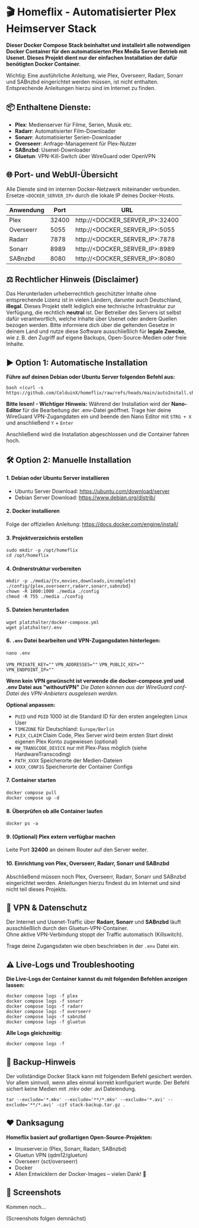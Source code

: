 
# 🎬 Homeflix - Automatisierter Plex Heimserver Stack

**Dieser Docker Compose Stack beinhaltet und installeirt alle notwendigen Docker Container für den automatisierten Plex Media Server Betrieb mit Usenet. Dieses Projekt dient nur der einfachen Installation der dafür benötigten Docker Container.**

Wichtig: Eine ausführliche Anleitung, wie Plex, Overseerr, Radarr, Sonarr und SABnzbd eingerichtet werden müssen, ist nicht enthalten. Entsprechende Anleitungen hierzu sind im Internet zu finden.

## 📦 Enthaltene Dienste:
 - **Plex**: Medienserver für Filme, Serien, Musik etc.
 - **Radarr**: Automatisierter Film-Downloader
 - **Sonarr**: Automatisierter Serien-Downloader
 - **Overseerr**: Anfrage-Management für Plex-Nutzer
 - **SABnzbd**: Usenet-Downloader
 - **Gluetun**: VPN-Kill-Switch über WireGuard oder OpenVPN

## 🌐 Port- und WebUI-Übersicht
Alle Dienste sind im internen Docker-Netzwerk miteinander verbunden.  
Ersetze `<DOCKER_SERVER_IP>` durch die lokale IP deines Docker-Hosts.

| Anwendung| Port | URL |
| :---------------- | ------ | ---- |
|Plex|32400|http://<DOCKER_SERVER_IP>:32400|
|Overseerr|5055|http://<DOCKER_SERVER_IP>:5055|
|Radarr|7878|http://<DOCKER_SERVER_IP>:7878|
|Sonarr|8989|http://<DOCKER_SERVER_IP>:8989|
|SABnzbd|8080|http://<DOCKER_SERVER_IP>:8080|

## ⚖️ Rechtlicher Hinweis (Disclaimer)
Das Herunterladen urheberrechtlich geschützter Inhalte ohne entsprechende Lizenz ist in vielen Ländern, darunter auch Deutschland, **illegal**. Dieses Projekt stellt lediglich eine technische Infrastruktur zur Verfügung, die rechtlich **neutral** ist. Der Betreiber des Servers ist selbst dafür verantwortlich, welche Inhalte über Usenet oder andere Quellen bezogen werden. Bitte informiere dich über die geltenden Gesetze in deinem Land und nutze diese Software ausschließlich für **legale Zwecke**, wie z. B. den Zugriff auf eigene Backups, Open-Source-Medien oder freie Inhalte.

## ▶️ Option 1: Automatische Installation
**Führe auf deinen Debian oder Ubuntu Server folgenden Befehl aus:**

    bash <(curl -s https://github.com/CelduinX/homeflix/raw/refs/heads/main/autoInstall.sh)

**Bitte lesen! - Wichtiger Hinweis:**
Während der Installation wird der **Nano-Editor** für die Bearbeitung der .env-Datei geöffnet.
Trage hier deine WireGuard VPN-Zugangdaten ein und beende den Nano Editor mit `STRG + X` und anschließend `Y` + `Enter`

Anschließend wird die Installation abgeschlossen und die Container fahren hoch.

## 🛠️ Option 2: Manuelle Installation
#### 1. Debian oder Ubuntu Server installieren
- Ubuntu Server Download: https://ubuntu.com/download/server
- Debian Server Download: https://www.debian.org/distrib/

#### 2. Docker installieren
Folge der offiziellen Anleitung:  https://docs.docker.com/engine/install/

#### 3. Projektverzeichnis erstellen
    sudo mkdir -p /opt/homeflix
    cd /opt/homeflix

#### 4. Ordnerstruktur vorbereiten
    mkdir -p ./media/{tv,movies,downloads,incomplete} ./config/{plex,overseerr,radarr,sonarr,sabnzbd}  
    chown -R 1000:1000 ./media ./config  
    chmod -R 755 ./media ./config

#### 5. Dateien herunterladen
    wget platzhalter/docker-compose.yml  
    wget platzhalter/.env

#### 6. `.env` Datei bearbeiten und VPN-Zugangsdaten hinterlegen:

    nano .env

`VPN_PRIVATE_KEY=""` 
`VPN_ADDRESSES=""` 
`VPN_PUBLIC_KEY=""` 
`VPN_ENDPOINT_IP=""` 

**Wenn kein VPN gewünscht ist verwende die docker-compose.yml und .env Datei aus "withoutVPN"**
*Die Daten können aus der WireGuard conf-Datei des VPN-Anbieters ausgelesen werden.*

**Optional anpassen:**
- `PUID` und `PGID` 1000 ist die Standard ID für den ersten angelegten Linux User
- `TIMEZONE` für Deutschland: `Europe/Berlin` 
- `PLEX_CLAIM` Claim Code, Plex Server wird beim ersten Start direkt eigenen Plex Konto zugewiesen (optional)
- `HW_TRANSCODE_DEVICE` nur mit Plex-Pass möglich (siehe HardwareTranscoding)
- `PATH_XXXX` Speicherorte der Medien-Dateien
- `XXXX_CONFIG` Speicherorte der Container Configs

#### 7. Container starten
    docker compose pull  
    docker compose up -d

#### 8. Überprüfen ob alle Container laufen
    docker ps -a

#### 9. (Optional) Plex extern verfügbar machen
Leite Port **32400** an deinem Router auf den Server weiter.  

#### 10. Einrichtung von Plex, Overseerr, Radarr, Sonarr und SABnzbd
Abschließend müssen noch Plex, Overseerr, Radarr, Sonarr und SABnzbd eingerichtet werden. 
Anleitungen hierzu findest du im Internet und sind nicht teil dieses Projekts.

## 🔐 VPN & Datenschutz

Der Internet und Usenet-Traffic über **Radarr, Sonarr** und **SABnzbd** läuft ausschließlich durch den Gluetun-VPN-Container.  
Ohne aktive VPN-Verbindung stoppt der Traffic automatisch (Killswitch).  

Trage deine Zugangsdaten wie oben beschrieben in der `.env` Datei ein.

## ⚠️ Live-Logs und Troubleshooting

**Die Live-Logs der Container kannst du mit folgenden Befehlen anzeigen lassen:**

    docker compose logs -f plex  
    docker compose logs -f sonarr  
    docker compose logs -f radarr  
    docker compose logs -f overseerr  
    docker compose logs -f sabnzbd  
    docker compose logs -f gluetun

**Alle Logs gleichzeitig:**

    docker compose logs -f

## 🔁 Backup-Hinweis
Der vollständige Docker Stack kann mit folgendem Befehl gesichert werden. Vor allem sinnvoll, wenn alles einmal korrekt konfiguriert wurde. Der Befehl sichert keine Medien mit .mkv oder .avi Dateiendung.

    tar --exclude='*.mkv' --exclude='**/*.mkv' --exclude='*.avi' --exclude='**/*.avi' -czf stack-backup.tar.gz .

## ❤️ Danksagung

**Homeflix basiert auf großartigen Open-Source-Projekten:**
-   linuxserver.io (Plex, Sonarr, Radarr, SABnzbd)   
-   Gluetun VPN (qdm12/gluetun)
-   Overseerr (sct/overseerr)
-   Docker
-   Allen Entwicklern der Docker-Images – vielen Dank! 🙏
    
## 📸 Screenshots

Kommen noch...

(Screenshots folgen demnächst)
